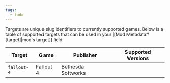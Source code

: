 ```yaml
---
tags:
  - todo
---
```

Targets are unique slug identifiers to currently supported games.
Below is a table of supported targets that can be used in your [[Mod Metadata#[target]|mod's target]] field.

| Target      | Game      | Publisher          | Supported Versions |
| ----------- | --------- | ------------------ | ------------------ |
| `fallout-4` | Fallout 4 | Bethesda Softworks |                    |
